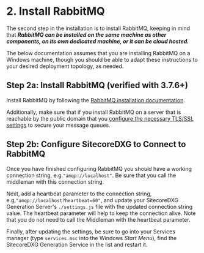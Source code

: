 # 2. Install RabbitMQ

The second step in the installation is to install RabbitMQ, keeping in mind that _**RabbitMQ can be installed on the same machine as other components, on its own dedicated machine, or it can be cloud hosted.**_

The below documentation assumes that you are installing RabbitMQ on a Windows machine, though you should be able to adapt these instructions to your desired deployment topology, as needed.

## Step 2a: Install RabbitMQ \(verified with 3.7.6+\)

Install RabbitMQ by following the [RabbitMQ installation documentation](https://www.rabbitmq.com/download.html).

Additionally, make sure that if you install RabbitMQ on a server that is reachable by the public domain that you [configure the necessary TLS/SSL settings](https://www.rabbitmq.com/ssl.html) to secure your message queues.

## Step 2b: Configure SitecoreDXG to Connect to RabbitMQ

Once you have finished configuring RabbitMQ you should have a working connection string, e.g.`"amqp://localhost"`. Be sure that you call the middleman with this connection string.

Next, add a heartbeat parameter to the connection string, e.g.`"amqp://localhost?heartbeat=60"`, and update your SitecoreDXG Generation Server's `./settings.js` file with the updated connection string value. The heartbeat parameter will help to keep the connection alive. Note that you do not need to call the Middleman with the heartbeat parameter.

Finally, after updating the settings, be sure to go into your Services manager \(type `services.msc` into the Windows _Start Menu_\), find the SitecoreDXG Generation Service in the list and restart it.

